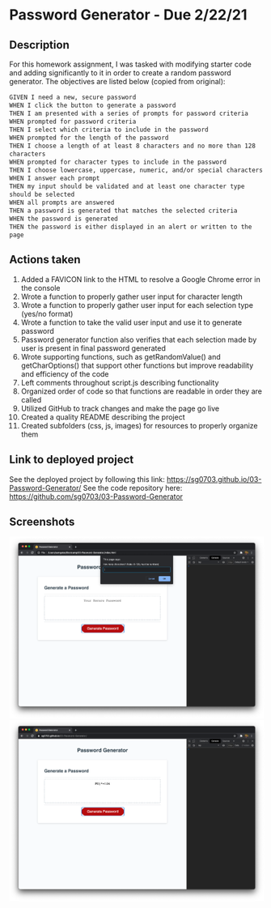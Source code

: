 # Password Generator - Due 2/22/21

## Description

For this homework assignment, I was tasked with modifying starter code and adding significantly to it in order to create a random password generator. The objectives are listed below (copied from original):

```
GIVEN I need a new, secure password
WHEN I click the button to generate a password
THEN I am presented with a series of prompts for password criteria
WHEN prompted for password criteria
THEN I select which criteria to include in the password
WHEN prompted for the length of the password
THEN I choose a length of at least 8 characters and no more than 128 characters
WHEN prompted for character types to include in the password
THEN I choose lowercase, uppercase, numeric, and/or special characters
WHEN I answer each prompt
THEN my input should be validated and at least one character type should be selected
WHEN all prompts are answered
THEN a password is generated that matches the selected criteria
WHEN the password is generated
THEN the password is either displayed in an alert or written to the page
```

## Actions taken

1. Added a FAVICON link to the HTML to resolve a Google Chrome error in the console
2. Wrote a function to properly gather user input for character length
3. Wrote a function to properly gather user input for each selection type (yes/no format)
4. Wrote a function to take the valid user input and use it to generate password
5. Password generator function also verifies that each selection made by user is present in final password generated
6. Wrote supporting functions, such as getRandomValue() and getCharOptions() that support other functions but improve readability and efficiency of the code
7. Left comments throughout script.js describing functionality
8. Organized order of code so that functions are readable in order they are called
9. Utilized GitHub to track changes and make the page go live 
10. Created a quality README describing the project
11. Created subfolders (css, js, images) for resources to properly organize them


## Link to deployed project

See the deployed project by following this link: https://sg0703.github.io/03-Password-Generator/
See the code repository here: https://github.com/sg0703/03-Password-Generator

## Screenshots

![alt text](Assets/images/screenshot3.png)
![alt text](Assets/images/screenshot1.png)